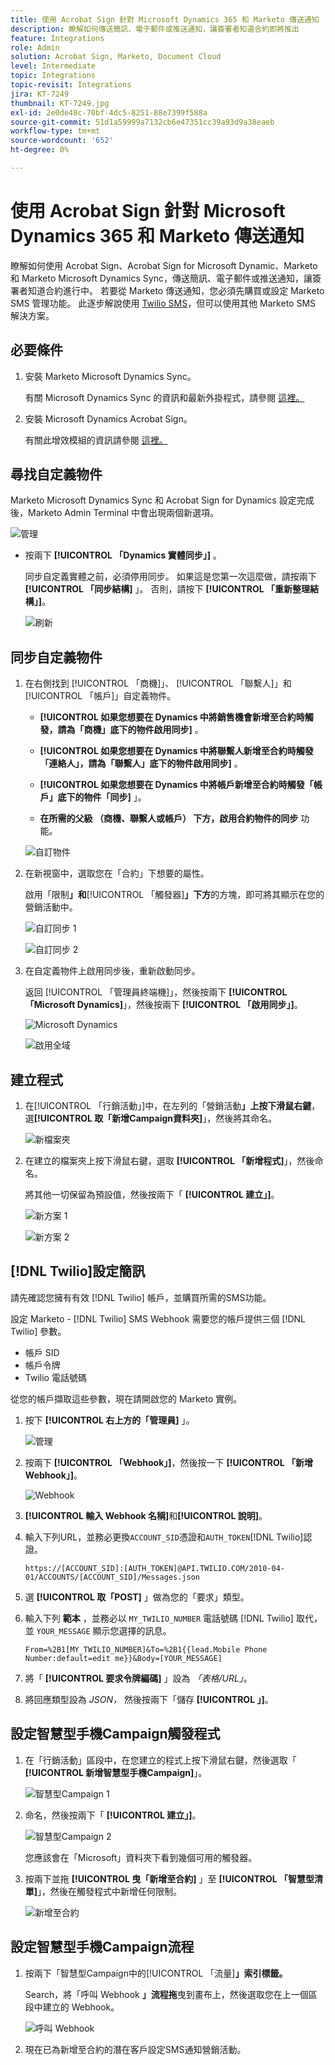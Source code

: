 ```yaml
---
title: 使用 Acrobat Sign 針對 Microsoft Dynamics 365 和 Marketo 傳送通知
description: 瞭解如何傳送簡訊、電子郵件或推送通知，讓簽署者知道合約即將推出
feature: Integrations
role: Admin
solution: Acrobat Sign, Marketo, Document Cloud
level: Intermediate
topic: Integrations
topic-revisit: Integrations
jira: KT-7249
thumbnail: KT-7249.jpg
exl-id: 2e0de48c-70bf-4dc5-8251-88e7399f588a
source-git-commit: 51d1a59999a7132cb6e47351cc39a93d9a38eaeb
workflow-type: tm+mt
source-wordcount: '652'
ht-degree: 0%

---
```


# 使用 Acrobat Sign 針對 Microsoft Dynamics 365 和 Marketo 傳送通知

瞭解如何使用 Acrobat Sign、Acrobat Sign for Microsoft Dynamic、Marketo 和 Marketo Microsoft Dynamics Sync，傳送簡訊、電子郵件或推送通知，讓簽署者知道合約進行中。 若要從 Marketo 傳送通知，您必須先購買或設定 Marketo SMS 管理功能。 此逐步解說使用 [Twilio SMS](https://launchpoint.marketo.com/twilio/twilio-sms-for-marketo/)，但可以使用其他 Marketo SMS 解決方案。

## 必要條件

1. 安裝 Marketo Microsoft Dynamics Sync。

   有關 Microsoft Dynamics Sync 的資訊和最新外掛程式，請參閱 [這裡。](https://experienceleague.adobe.com/docs/marketo/using/product-docs/crm-sync/microsoft-dynamics/marketo-plugin-releases-for-microsoft-dynamics.html)

1. 安裝 Microsoft Dynamics Acrobat Sign。

   有關此增效模組的資訊請參閱 [這裡。](https://helpx.adobe.com/ca/sign/using/microsoft-dynamics-integration-installation-guide.html)

## 尋找自定義物件

Marketo Microsoft Dynamics Sync 和 Acrobat Sign for Dynamics 設定完成後，Marketo Admin Terminal 中會出現兩個新選項。

![管理](assets/adminTerminal.png)

* 按兩下 **[!UICONTROL 「Dynamics 實體同步」]** 。

  同步自定義實體之前，必須停用同步。 如果這是您第一次這麼做，請按兩下 **[!UICONTROL 「同步結構]** 」。 否則，請按下 **[!UICONTROL 「重新整理結構」]**。

  ![刷新](assets/refreshSchema.png)

## 同步自定義物件

1. 在右側找到 [!UICONTROL 「商機]」、 [!UICONTROL 「聯繫人]」和 [!UICONTROL 「帳戶]」自定義物件。

   * **[!UICONTROL 如果您想要在 Dynamics 中將銷售機會新增至合約時觸發，請為「商機」底下的物件啟用同步]** 。

   * **[!UICONTROL 如果您想要在 Dynamics 中將聯繫人新增至合約時觸發「連絡人」，請為「聯繫人」底下的物件啟用同步]** 。

   * **[!UICONTROL 如果您想要在 Dynamics 中將帳戶新增至合約時觸發「帳戶」底下的物件「同步]** 」。

   * **在所需的父級 （商機、聯繫人或帳戶） 下方，啟用合約物件的同步** 功能。

   ![自訂物件](assets/enableSyncDynamics.png)

1. 在新視窗中，選取您在「合約」下想要的屬性。

   啟用「限制&#x200B;**」和**&#x200B;[!UICONTROL 「觸發器&#x200B;]&#x200B;**」下方**&#x200B;的方塊，即可將其顯示在您的營銷活動中。

   ![自訂同步 1](assets/entitySync1.png)

   ![自訂同步 2](assets/entitySync2.png)

1. 在自定義物件上啟用同步後，重新啟動同步。

   返回 [!UICONTROL 「管理員終端機]」，然後按兩下 **[!UICONTROL 「Microsoft Dynamics]**」，然後按兩下 **[!UICONTROL 「啟用同步」]**。

   ![Microsoft Dynamics](assets/microsoftDynamics.png)

   ![啟用全域](assets/enableGlobalDynamics.png)

## 建立程式

1. 在[!UICONTROL 「行銷活動」]中，在左列的「營銷活動&#x200B;**」上按下滑鼠右鍵**，選&#x200B;**[!UICONTROL 取「新增Campaign資料夾]**」，然後將其命名。

   ![新檔案夾](assets/newFolder.png)

1. 在建立的檔案夾上按下滑鼠右鍵，選取 **[!UICONTROL 「新增程式]**」，然後命名。

   將其他一切保留為預設值，然後按兩下「 **[!UICONTROL 建立」]**。

   ![新方案 1](assets/newProgram1.png)

   ![新方案 2](assets/newProgram2.png)

## [!DNL Twilio]設定簡訊

請先確認您擁有有效 [!DNL Twilio] 帳戶，並購買所需的SMS功能。

設定 Marketo - [!DNL Twilio] SMS Webhook 需要您的帳戶提供三個 [!DNL Twilio] 參數。

* 帳戶 SID
* 帳戶令牌
* Twilio 電話號碼

從您的帳戶擷取這些參數，現在請開啟您的 Marketo 實例。

1. 按下 **[!UICONTROL 右上方的「管理員]** 」。

   ![管理](assets/adminTab.png)

1. 按兩下 **[!UICONTROL 「Webhook」]**，然後按一下 **[!UICONTROL 「新增 Webhook」]**。

   ![Webhook](assets/webhooks.png)

1. **[!UICONTROL 輸入 Webhook 名稱]**&#x200B;和&#x200B;**[!UICONTROL 說明]**。

1. 輸入下列URL，並務必更換`ACCOUNT_SID`憑證和`AUTH_TOKEN`[!DNL Twilio]認證。

   ```
   https://[ACCOUNT_SID]:[AUTH_TOKEN]@API.TWILIO.COM/2010-04-01/ACCOUNTS/[ACCOUNT_SID]/Messages.json
   ```

1. 選 **[!UICONTROL 取「POST]** 」做為您的「要求」類型。

1. 輸入下列 **範本** ，並務必以 `MY_TWILIO_NUMBER` 電話號碼 [!DNL Twilio] 取代，並 `YOUR_MESSAGE` 顯示您選擇的訊息。

   ```
   From=%2B1[MY_TWILIO_NUMBER]&To=%2B1{{lead.Mobile Phone Number:default=edit me}}&Body=[YOUR_MESSAGE]
   ```

1. 將「 **[!UICONTROL 要求令牌編碼]** 」設為 *「表格/URL」*。

1. 將回應類型設為 *JSON，* 然後按兩下「儲存 **[!UICONTROL 」]**。

## 設定智慧型手機Campaign觸發程式

1. 在「行銷活動」區段中，在您建立的程式上按下滑鼠右鍵，然後選取「 **[!UICONTROL 新增智慧型手機Campaign]**」。

   ![智慧型Campaign 1](assets/smartCampaign1.png)

1. 命名，然後按兩下「 **[!UICONTROL 建立」]**。

   ![智慧型Campaign 2](assets/smartCampaign3.png)

   您應該會在「Microsoft」資料夾下看到幾個可用的觸發器。

1. 按兩下並拖 **[!UICONTROL 曳「新增至合約]** 」至 **[!UICONTROL 「智慧型清單]**」，然後在觸發程式中新增任何限制。

   ![新增至合約](assets/addedToAgreementDynamics.png)

## 設定智慧型手機Campaign流程

1. 按兩下「智慧型Campaign中的[!UICONTROL 「流量&#x200B;]&#x200B;**」索引標籤。**

   Search，將「呼叫 Webhook **」流程拖**&#x200B;曳到畫布上，然後選取您在上一個區段中建立的 Webhook。

   ![呼叫 Webhook](assets/callWebhook.png)

1. 現在已為新增至合約的潛在客戶設定SMS通知營銷活動。
